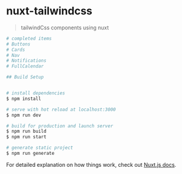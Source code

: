 # nuxt-tailwindcss

> tailwindCss components using nuxt 
```bash
# completed items
# Buttons
# Cards
# Nav
# Notifications
# FullCalendar

## Build Setup


# install dependencies
$ npm install

# serve with hot reload at localhost:3000
$ npm run dev

# build for production and launch server
$ npm run build
$ npm run start

# generate static project
$ npm run generate
```

For detailed explanation on how things work, check out [Nuxt.js docs](https://nuxtjs.org).
